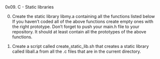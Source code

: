 0x09. C - Static libraries

0. Create the static library libmy.a containing all the functions listed below
If you haven’t coded all of the above functions create empty ones with the right prototype.
Don’t forget to push your main.h file to your repository. It should at least contain all the prototypes of the above functions.

1. Create a script called create_static_lib.sh that creates a static library called liball.a from all the .c files that are in the current directory.
